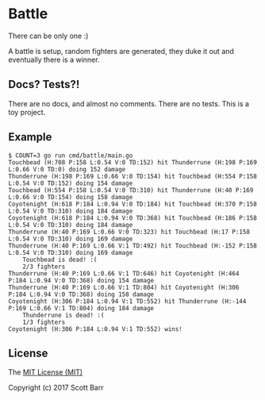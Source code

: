 # Battle

There can be only one :)

A battle is setup, random fighters are generated, they duke it out and
eventually there is a winner.


## Docs? Tests?!

There are no docs, and almost no comments. There are no tests. This is a toy
project.


## Example

```
$ COUNT=3 go run cmd/battle/main.go
Touchbead (H:708 P:158 L:0.54 V:0 TD:152) hit Thunderrune (H:198 P:169 L:0.66 V:0 TD:0) doing 152 damage
Thunderrune (H:198 P:169 L:0.66 V:0 TD:154) hit Touchbead (H:554 P:158 L:0.54 V:0 TD:152) doing 154 damage
Touchbead (H:554 P:158 L:0.54 V:0 TD:310) hit Thunderrune (H:40 P:169 L:0.66 V:0 TD:154) doing 158 damage
Coyotenight (H:618 P:184 L:0.94 V:0 TD:184) hit Touchbead (H:370 P:158 L:0.54 V:0 TD:310) doing 184 damage
Coyotenight (H:618 P:184 L:0.94 V:0 TD:368) hit Touchbead (H:186 P:158 L:0.54 V:0 TD:310) doing 184 damage
Thunderrune (H:40 P:169 L:0.66 V:0 TD:323) hit Touchbead (H:17 P:158 L:0.54 V:0 TD:310) doing 169 damage
Thunderrune (H:40 P:169 L:0.66 V:1 TD:492) hit Touchbead (H:-152 P:158 L:0.54 V:0 TD:310) doing 169 damage
    Touchbead is dead! :(
    2/3 fighters
Thunderrune (H:40 P:169 L:0.66 V:1 TD:646) hit Coyotenight (H:464 P:184 L:0.94 V:0 TD:368) doing 154 damage
Thunderrune (H:40 P:169 L:0.66 V:1 TD:804) hit Coyotenight (H:306 P:184 L:0.94 V:0 TD:368) doing 158 damage
Coyotenight (H:306 P:184 L:0.94 V:1 TD:552) hit Thunderrune (H:-144 P:169 L:0.66 V:1 TD:804) doing 184 damage
    Thunderrune is dead! :(
    1/3 fighters
Coyotenight (H:306 P:184 L:0.94 V:1 TD:552) wins!
```

## License

The [MIT License (MIT)](LICENCE.md)

Copyright (c) 2017 Scott Barr
